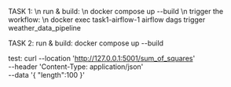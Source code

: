 TASK 1: \n
  run & build: \n
    docker compose up --build \n
trigger the workflow: \n
    docker exec task1-airflow-1 airflow dags trigger weather_data_pipeline
    
TASK 2: 
  run & build:
    docker compose up --build

test: 
    curl --location 'http://127.0.0.1:5001/sum_of_squares' \
    --header 'Content-Type: application/json' \
    --data '{
        "length":100
    }'
